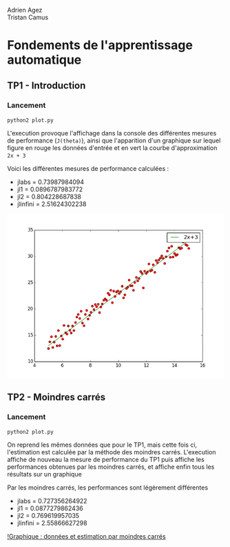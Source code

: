 Adrien Agez <br/>
Tristan Camus

# Fondements de l'apprentissage automatique

## TP1 - Introduction 

### Lancement

    python2 plot.py

L'execution provoque l'affichage dans la console des différentes mesures de performance (`J(theta)`), ainsi que l'apparition d'un graphique sur lequel figure en rouge les données d'entrée et en vert la courbe d'approximation `2x + 3`

Voici les différentes mesures de performance calculées : 

* jlabs = 0.73987984094  
* jl1 = 0.0896787983772
* jl2 = 0.804228687838
* jlinfini = 2.51624302238


![Graphique : données et estimation](tp1/graph.png)



## TP2 - Moindres carrés

### Lancement

    python2 plot.py

On reprend les mêmes données que pour le TP1, mais cette fois ci, l'estimation est calculée par la méthode des moindres carrés. L'execution affiche de nouveau la mesure de performance du TP1 puis affiche les performances obtenues par les moindres carrés, et affiche enfin tous les résultats sur un graphique

Par les moindres carrés, les performances sont légèrement différentes

* jlabs = 0.727356264922
* jl1 = 0.0877279862436
* jl2 = 0.769619957035
* jlinfini = 2.55866627298


[!Graphique : données et estimation par moindres carrés](tp2/graph.png)